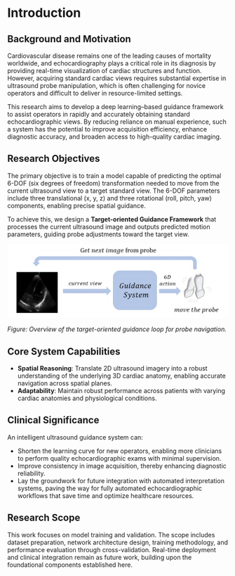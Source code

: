 # Introduction

## Background and Motivation

Cardiovascular disease remains one of the leading causes of mortality worldwide, and echocardiography plays a critical role in its diagnosis by providing real-time visualization of cardiac structures and function. However, acquiring standard cardiac views requires substantial expertise in ultrasound probe manipulation, which is often challenging for novice operators and difficult to deliver in resource-limited settings.

This research aims to develop a deep learning–based guidance framework to assist operators in rapidly and accurately obtaining standard echocardiographic views. By reducing reliance on manual experience, such a system has the potential to improve acquisition efficiency, enhance diagnostic accuracy, and broaden access to high-quality cardiac imaging.

## Research Objectives

The primary objective is to train a model capable of predicting the optimal 6-DOF (six degrees of freedom) transformation needed to move from the current ultrasound view to a target standard view. The 6-DOF parameters include three translational (x, y, z) and three rotational (roll, pitch, yaw) components, enabling precise spatial guidance.

To achieve this, we design a **Target-oriented Guidance Framework** that processes the current ultrasound image and outputs predicted motion parameters, guiding probe adjustments toward the target view.

![image](..\doc_image\doc1_image\guidance_loop.png)

*Figure: Overview of the target-oriented guidance loop for probe navigation.*

## Core System Capabilities

* **Spatial Reasoning**: Translate 2D ultrasound imagery into a robust understanding of the underlying 3D cardiac anatomy, enabling accurate navigation across spatial planes.
* **Adaptability**: Maintain robust performance across patients with varying cardiac anatomies and physiological conditions.

## Clinical Significance

An intelligent ultrasound guidance system can:

* Shorten the learning curve for new operators, enabling more clinicians to perform quality echocardiographic exams with minimal supervision.
* Improve consistency in image acquisition, thereby enhancing diagnostic reliability.
* Lay the groundwork for future integration with automated interpretation systems, paving the way for fully automated echocardiographic workflows that save time and optimize healthcare resources.

## Research Scope

This work focuses on model training and validation. The scope includes dataset preparation, network architecture design, training methodology, and performance evaluation through cross-validation. Real-time deployment and clinical integration remain as future work, building upon the foundational components established here.